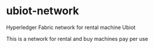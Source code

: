 # ubiot-network
Hyperledger Fabric network for rental machine Ubiot

This is a network for rental and buy machines pay per use 

